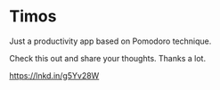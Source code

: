 # Timos


Just a productivity app based on Pomodoro technique.


Check this out and share your thoughts. Thanks a lot.


https://lnkd.in/g5Yv28W
